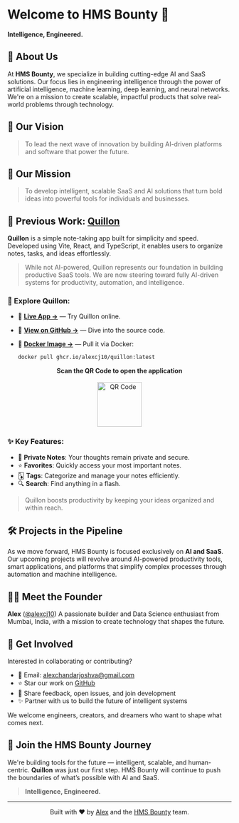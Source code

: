 # Welcome to **HMS Bounty** 🚀

**Intelligence, Engineered.**

## 👋 About Us

At **HMS Bounty**, we specialize in building cutting-edge AI and SaaS solutions. Our focus lies in engineering intelligence through the power of artificial intelligence, machine learning, deep learning, and neural networks. We're on a mission to create scalable, impactful products that solve real-world problems through technology.

## 🌟 Our Vision

> To lead the next wave of innovation by building AI-driven platforms and software that power the future.

## 🎯 Our Mission

> To develop intelligent, scalable SaaS and AI solutions that turn bold ideas into powerful tools for individuals and businesses.

## 🚀 Previous Work: [**Quillon**](https://github.com/alexcj10/Quillon)

**Quillon** is a simple note-taking app built for simplicity and speed. Developed using Vite, React, and TypeScript, it enables users to organize notes, tasks, and ideas effortlessly.
> While not AI-powered, Quillon represents our foundation in building productive SaaS tools. We are now steering toward fully AI-driven systems for productivity, automation, and intelligence.

### 🔗 Explore Quillon:

* 🔗 **[Live App →](https://quillon.netlify.app/)** — Try Quillon online.
* 📄 **[View on GitHub →](https://github.com/alexcj10/Quillon)** — Dive into the source code.
* 🐳 **[Docker Image →](https://ghcr.io/alexcj10/quillon:latest)** — Pull it via Docker:

  ```bash
  docker pull ghcr.io/alexcj10/quillon:latest
  ```

<p align="center">
  <strong>Scan the QR Code to open the application</strong><br><br>
  <img src="https://github.com/user-attachments/assets/9cfb08a8-f2cb-498c-bde3-0a8fc6cf27df" alt="QR Code" width="100"/>
</p>

### ✨ Key Features:

* 📝 **Private Notes**: Your thoughts remain private and secure.
* ⭐ **Favorites**: Quickly access your most important notes.
* 🃅 **Tags**: Categorize and manage your notes efficiently.
* 🔍 **Search**: Find anything in a flash.

> Quillon boosts productivity by keeping your ideas organized and within reach.

## 🛠️ Projects in the Pipeline

As we move forward, HMS Bounty is focused exclusively on **AI and SaaS**. Our upcoming projects will revolve around AI-powered productivity tools, smart applications, and platforms that simplify complex processes through automation and machine intelligence.

## 🧑‍💻 Meet the Founder

**Alex** ([@alexcj10](https://github.com/alexcj10))
A passionate builder and Data Science enthusiast from Mumbai, India, with a mission to create technology that shapes the future.

## 🤝 Get Involved

Interested in collaborating or contributing?

* 📩 Email: [alexchandarjoshva@gmail.com](alexchandarjoshva@gmail.com)
* ⭐ Star our work on [GitHub](https://github.com/hmsbounty)
* 🧠 Share feedback, open issues, and join development
* ✨ Partner with us to build the future of intelligent systems

We welcome engineers, creators, and dreamers who want to shape what comes next.

## 📌 Join the HMS Bounty Journey

We're building tools for the future — intelligent, scalable, and human-centric. **Quillon** was just our first step. HMS Bounty will continue to push the boundaries of what’s possible with AI and SaaS.

> **Intelligence, Engineered.**

---

<p align="center">
  Built with ❤️ by <a href="https://github.com/alexcj10">Alex</a> and the <a href="https://github.com/hmsbounty">HMS Bounty</a> team.
</p>

